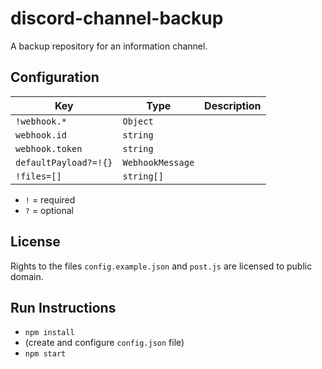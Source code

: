 # discord-channel-backup

A backup repository for an information channel.

## Configuration

| Key                   | Type             | Description |
| --------------------- | ---------------- | ----------- |
| `!webhook.*`          | `Object`         |             |
| `webhook.id`          | `string`         |             |
| `webhook.token`       | `string`         |             |
| `defaultPayload?=!{}` | `WebhookMessage` |             |
| `!files=[]`           | `string[]`       |             |

-   `!` = required
-   `?` = optional

## License

Rights to the files `config.example.json` and `post.js` are licensed to public domain.

## Run Instructions

- `npm install`
- (create and configure `config.json` file)
- `npm start`
